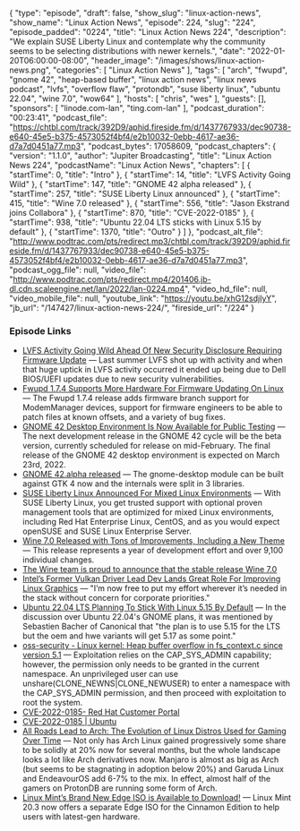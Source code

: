 {
  "type": "episode",
  "draft": false,
  "show_slug": "linux-action-news",
  "show_name": "Linux Action News",
  "episode": 224,
  "slug": "224",
  "episode_padded": "0224",
  "title": "Linux Action News 224",
  "description": "We explain SUSE Liberty Linux and contemplate why the community seems to be selecting distributions with newer kernels.",
  "date": "2022-01-20T06:00:00-08:00",
  "header_image": "/images/shows/linux-action-news.png",
  "categories": [
    "Linux Action News"
  ],
  "tags": [
    "arch",
    "fwupd",
    "gnome 42",
    "heap-based buffer",
    "linux action news",
    "linux news podcast",
    "lvfs",
    "overflow flaw",
    "protondb",
    "suse liberty linux",
    "ubuntu 22.04",
    "wine 7.0",
    "wow64"
  ],
  "hosts": [
    "chris",
    "wes"
  ],
  "guests": [],
  "sponsors": [
    "linode.com-lan",
    "ting.com-lan"
  ],
  "podcast_duration": "00:23:41",
  "podcast_file": "https://chtbl.com/track/392D9/aphid.fireside.fm/d/1437767933/dec90738-e640-45e5-b375-4573052f4bf4/e2b10032-0ebb-4617-ae36-d7a7d0451a77.mp3",
  "podcast_bytes": 17058609,
  "podcast_chapters": {
    "version": "1.1.0",
    "author": "Jupiter Broadcasting",
    "title": "Linux Action News 224",
    "podcastName": "Linux Action News",
    "chapters": [
      {
        "startTime": 0,
        "title": "Intro"
      },
      {
        "startTime": 14,
        "title": "LVFS Activity Going Wild"
      },
      {
        "startTime": 147,
        "title": "GNOME 42 alpha released"
      },
      {
        "startTime": 257,
        "title": "SUSE Liberty Linux announced"
      },
      {
        "startTime": 415,
        "title": "Wine 7.0 released"
      },
      {
        "startTime": 556,
        "title": "Jason Ekstrand joins Collabora"
      },
      {
        "startTime": 870,
        "title": "CVE-2022-0185"
      },
      {
        "startTime": 938,
        "title": "Ubuntu 22.04 LTS sticks with Linux 5.15 by default"
      },
      {
        "startTime": 1370,
        "title": "Outro"
      }
    ]
  },
  "podcast_alt_file": "http://www.podtrac.com/pts/redirect.mp3/chtbl.com/track/392D9/aphid.fireside.fm/d/1437767933/dec90738-e640-45e5-b375-4573052f4bf4/e2b10032-0ebb-4617-ae36-d7a7d0451a77.mp3",
  "podcast_ogg_file": null,
  "video_file": "http://www.podtrac.com/pts/redirect.mp4/201406.jb-dl.cdn.scaleengine.net/lan/2022/lan-0224.mp4",
  "video_hd_file": null,
  "video_mobile_file": null,
  "youtube_link": "https://youtu.be/xhG12sdjIyY",
  "jb_url": "/147427/linux-action-news-224/",
  "fireside_url": "/224"
}


### Episode Links

  * [LVFS Activity Going Wild Ahead Of New Security Disclosure Requiring Firmware Update](https://www.phoronix.com/scan.php?page=news_item&px=LVFS-Goes-Wild-Jan-2022 "LVFS Activity Going Wild Ahead Of New Security Disclosure Requiring Firmware Update") — Last summer LVFS shot up with activity and when that huge uptick in LVFS activity occurred it ended up being due to Dell BIOS/UEFI updates due to new security vulnerabilities.
  * [Fwupd 1.7.4 Supports More Hardware For Firmware Updating On Linux](https://www.phoronix.com/scan.php?page=news_item&px=Fwupd-1.7.4-Released "Fwupd 1.7.4 Supports More Hardware For Firmware Updating On Linux") — The Fwupd 1.7.4 release adds firmware branch support for ModemManager devices, support for firmware engineers to be able to patch files at known offsets, and a variety of bug fixes.
  * [GNOME 42 Desktop Environment Is Now Available for Public Testing](https://9to5linux.com/gnome-42-desktop-environment-is-now-available-for-public-testing "GNOME 42 Desktop Environment Is Now Available for Public Testing") — The next development release in the GNOME 42 cycle will be the beta version, currently scheduled for release on mid-February. The final release of the GNOME 42 desktop environment is expected on March 23rd, 2022.
  * [GNOME 42.alpha released](https://mail.gnome.org/archives/devel-announce-list/2022-January/msg00004.html "GNOME 42.alpha released") — The gnome-desktop module can be built against GTK 4 now and the internals were split in 3 libraries.
  * [SUSE Liberty Linux Announced For Mixed Linux Environments](https://www.phoronix.com/scan.php?page=news_item&px=SUSE-Liberty-Linux "SUSE Liberty Linux Announced For Mixed Linux Environments") — With SUSE Liberty Linux, you get trusted support with optional proven management tools that are optimized for mixed Linux environments, including Red Hat Enterprise Linux, CentOS, and as you would expect openSUSE and SUSE Linux Enterprise Server.
  * [Wine 7.0 Released with Tons of Improvements, Including a New Theme](https://www.omgubuntu.co.uk/2022/01/wine-7-0-released-with-tons-of-improvements-including-a-new-theme "Wine 7.0 Released with Tons of Improvements, Including a New Theme") — This release represents a year of development effort and over 9,100 individual changes.
  * [The Wine team is proud to announce that the stable release Wine 7.0](https://www.winehq.org/announce/7.0 "The Wine team is proud to announce that the stable release Wine 7.0")
  * [Intel’s Former Vulkan Driver Lead Dev Lands Great Role For Improving Linux Graphics](https://www.phoronix.com/scan.php?page=news_item&px=Ekstrand-New-Job "Intel’s Former Vulkan Driver Lead Dev Lands Great Role For Improving Linux Graphics") — "I’m now free to put my effort wherever it’s needed in the stack without concern for corporate priorities."
  * [Ubuntu 22.04 LTS Planning To Stick With Linux 5.15 By Default](https://www.phoronix.com/scan.php?page=news_item&px=Ubuntu-22.04-LTS-Linux-5.15 "Ubuntu 22.04 LTS Planning To Stick With Linux 5.15 By Default") — In the discussion over Ubuntu 22.04's GNOME plans, it was mentioned by Sebastien Bacher of Canonical that "the plan is to use 5.15 for the LTS but the oem and hwe variants will get 5.17 as some point."
  * [oss-security - Linux kernel: Heap buffer overflow in fs_context.c since version 5.1](https://www.openwall.com/lists/oss-security/2022/01/18/7 "oss-security - Linux kernel: Heap buffer overflow in fs_context.c since version 5.1") — Exploitation relies on the CAP_SYS_ADMIN capability; however, the permission only needs to be granted in the current namespace. An unprivileged user can use unshare(CLONE_NEWNS|CLONE_NEWUSER) to enter a namespace with the CAP_SYS_ADMIN permission, and then proceed with exploitation to root the system.
  * [CVE-2022-0185- Red Hat Customer Portal](https://access.redhat.com/security/cve/cve-2022-0185 "CVE-2022-0185- Red Hat Customer Portal")
  * [CVE-2022-0185 | Ubuntu](https://ubuntu.com/security/CVE-2022-0185 "CVE-2022-0185 | Ubuntu")
  * [All Roads Lead to Arch: The Evolution of Linux Distros Used for Gaming Over Time](https://boilingsteam.com/all-roads-lead-to-arch-the-evolution-of-linux-distros-used-for-gaming-over-time/ "All Roads Lead to Arch: The Evolution of Linux Distros Used for Gaming Over Time") — Not only has Arch Linux gained progressively some share to be solidly at 20% now for several months, but the whole landscape looks a lot like Arch derivatives now. Manjaro is almost as big as Arch (but seems to be stagnating in adoption below 20%) and Garuda Linux and EndeavourOS add 6-7% to the mix. In effect, almost half of the gamers on ProtonDB are running some form of Arch.
  * [Linux Mint’s Brand New Edge ISO is Available to Download!](https://news.itsfoss.com/linux-mint-20-3-edge-iso/ "Linux Mint’s Brand New Edge ISO is Available to Download!") — Linux Mint 20.3 now offers a separate Edge ISO for the Cinnamon Edition to help users with latest-gen hardware.


